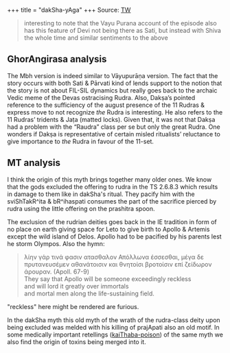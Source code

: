 +++
title = "dakSha-yAga"
+++
Source: [TW](https://twitter.com/GhorAngirasa/status/1579789400736550912)


> interesting to note that the Vayu Purana account of the episode also has this feature of Devi not being there as Sati, but instead with Shiva the whole time and similar sentiments to the above

## GhorAngirasa analysis
The Mbh version is indeed similar to Vāyupurāṇa version. The fact that the story occurs with both Sati & Pārvati kind of lends support to the notion that the story is not about FIL-SIL dynamics but really goes back to the archaic Vedic meme of the Devas ostracising Rudra. Also, Dakṣa’s pointed reference to the sufficiency of the august presence of the 11 Rudras & express move to not recognize *the* Rudra is interesting. He also refers to the 11 Rudras’ tridents & Jaṭa (matted locks). Given that, it was not that Dakṣa had a problem with the “Raudra” class per se but only the great Rudra. One wonders if Dakṣa is representative of certain misled ritualists’ reluctance to give importance to *the* Rudra in favour of the 11-set.

## MT analysis

I think the origin of this myth brings together many older ones. We know that the gods excluded the offering to rudra in the TS 2.6.8.3 which results in damage to them like in dakSha's ritual. They pacify him with the sviShTakR^ita & bR^ihaspati consumes the part of the sacrifice pierced by rudra using the little offering on the prashitra spoon.  

The exclusion of the rudrian deities goes back in the IE tradition in form of no place on earth giving space for Leto to give birth to  Apollo & Artemis except the wild island of Delos.  Apollo had to be pacified by his parents lest he storm Olympos. Also the hymn:

> λίην γάρ τινά φασιν ατασθαλον Απόλλωνα έσσεσθαι, μέγα δε πρυτανευσέμεν αθανάτοισιν και θνητοίσι βροτοίσιν επί ζείδωρον άρουραν. (Αpoll. 67-9)  
> They say that Apollo will be someone exceedingly reckless  
> and will lord it greatly over immortals  
> and mortal men along the life-sustaining field.

"reckless" here might be rendered are furious.



In the dakSha myth this old myth of the wrath of the rudra-class deity upon being excluded was melded with his killing of prajApati also an old motif. In some medically important retellings ([kaiThaba-poison](https://manasataramgini.wordpress.com/2019/09/01/kai%e1%b9%adabha-poison-and-death-meanderings-through-tradition/)) of the same myth we also find the origin of toxins being merged into it.